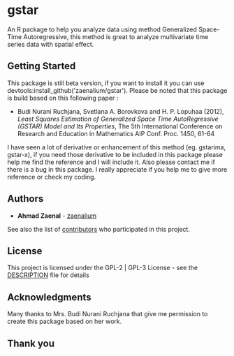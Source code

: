 # gstar

An R package to help you analyze data using method Generalized Space-Time Autoregressive, this method is great to analyze multivariate time series data with spatial effect.

## Getting Started
This package is still beta version, if you want to install it you can use devtools:install_github('zaenalium/gstar').
Please be noted that this package is build based on this following paper :

* Budi Nurani Ruchjana, Svetlana A. Borovkova and H. P. Lopuhaa (2012), *Least Squares Estimation of Generalized Space Time AutoRegressive (GSTAR) Model and Its Properties*, The 5th International Conference on Research and Education in Mathematics AIP Conf. Proc. 1450, 61-64

I have seen a lot of derivative or enhancement of this method (eg. gstarima, gstar-x), if you need those derivative to be included in this package please help me find the reference and I will include it.
Also please contact me if there is a bug in this package. I really appreciate if you help me to give more reference or check my coding. 


## Authors

* **Ahmad Zaenal** - [zaenalium](https://github.com/zaenalium)

See also the list of [contributors](https://github.com/zaenalium/gstar/contributors) who participated in this project.

## License

This project is licensed under the GPL-2 | GPL-3 License - see the [DESCRIPTION](https://github.com/zaenalium/gstar/blob/master/DESCRIPTION) file for details

## Acknowledgments

Many thanks to Mrs. Budi Nurani Ruchjana that give me permission to create this package based on her work.

## Thank you

